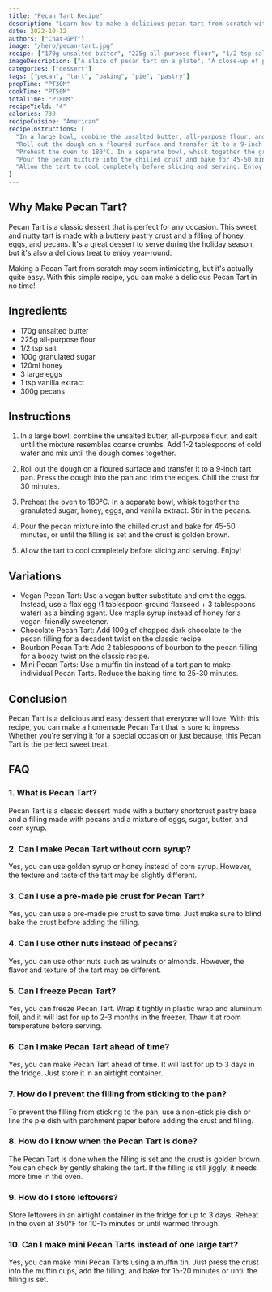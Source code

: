 ```yaml
---
title: "Pecan Tart Recipe"
description: "Learn how to make a delicious pecan tart from scratch with this easy, step-by-step recipe. Perfect for any occasion!"
date: 2022-10-12
authors: ["Chat-GPT"]
image: "/hero/pecan-tart.jpg"
recipe: ["170g unsalted butter", "225g all-purpose flour", "1/2 tsp salt", "100g granulated sugar", "120ml honey", "3 large eggs", "1 tsp vanilla extract", "300g pecans"]
imageDescription: ["A slice of pecan tart on a plate", "A close-up of pecans on top of the tart", "A fork piercing a slice of tart", "A hand holding a slice of tart"]
categories: ["dessert"]
tags: ["pecan", "tart", "baking", "pie", "pastry"]
prepTime: "PT30M"
cookTime: "PT50M"
totalTime: "PT80M"
recipeYield: "4"
calories: 730
recipeCuisine: "American"
recipeInstructions: [
  "In a large bowl, combine the unsalted butter, all-purpose flour, and salt until the mixture resembles coarse crumbs. Add 1-2 tablespoons of cold water and mix until the dough comes together.",
  "Roll out the dough on a floured surface and transfer it to a 9-inch tart pan. Press the dough into the pan and trim the edges. Chill the crust for 30 minutes.",
  "Preheat the oven to 180°C. In a separate bowl, whisk together the granulated sugar, honey, eggs, and vanilla extract. Stir in the pecans.",
  "Pour the pecan mixture into the chilled crust and bake for 45-50 minutes, or until the filling is set and the crust is golden brown.",
  "Allow the tart to cool completely before slicing and serving. Enjoy!"
]
---
```


## Why Make Pecan Tart?

Pecan Tart is a classic dessert that is perfect for any occasion. This sweet and nutty tart is made with a buttery pastry crust and a filling of honey, eggs, and pecans. It's a great dessert to serve during the holiday season, but it's also a delicious treat to enjoy year-round.

Making a Pecan Tart from scratch may seem intimidating, but it's actually quite easy. With this simple recipe, you can make a delicious Pecan Tart in no time!

## Ingredients

- 170g unsalted butter
- 225g all-purpose flour
- 1/2 tsp salt
- 100g granulated sugar
- 120ml honey
- 3 large eggs
- 1 tsp vanilla extract
- 300g pecans

## Instructions

1. In a large bowl, combine the unsalted butter, all-purpose flour, and salt until the mixture resembles coarse crumbs. Add 1-2 tablespoons of cold water and mix until the dough comes together.

2. Roll out the dough on a floured surface and transfer it to a 9-inch tart pan. Press the dough into the pan and trim the edges. Chill the crust for 30 minutes.

3. Preheat the oven to 180°C. In a separate bowl, whisk together the granulated sugar, honey, eggs, and vanilla extract. Stir in the pecans.

4. Pour the pecan mixture into the chilled crust and bake for 45-50 minutes, or until the filling is set and the crust is golden brown.

5. Allow the tart to cool completely before slicing and serving. Enjoy!

## Variations

- Vegan Pecan Tart: Use a vegan butter substitute and omit the eggs. Instead, use a flax egg (1 tablespoon ground flaxseed + 3 tablespoons water) as a binding agent. Use maple syrup instead of honey for a vegan-friendly sweetener.
- Chocolate Pecan Tart: Add 100g of chopped dark chocolate to the pecan filling for a decadent twist on the classic recipe.
- Bourbon Pecan Tart: Add 2 tablespoons of bourbon to the pecan filling for a boozy twist on the classic recipe.
- Mini Pecan Tarts: Use a muffin tin instead of a tart pan to make individual Pecan Tarts. Reduce the baking time to 25-30 minutes.

## Conclusion

Pecan Tart is a delicious and easy dessert that everyone will love. With this recipe, you can make a homemade Pecan Tart that is sure to impress. Whether you're serving it for a special occasion or just because, this Pecan Tart is the perfect sweet treat.

## FAQ

### 1. What is Pecan Tart?

Pecan Tart is a classic dessert made with a buttery shortcrust pastry base and a filling made with pecans and a mixture of eggs, sugar, butter, and corn syrup.

### 2. Can I make Pecan Tart without corn syrup?

Yes, you can use golden syrup or honey instead of corn syrup. However, the texture and taste of the tart may be slightly different.

### 3. Can I use a pre-made pie crust for Pecan Tart?

Yes, you can use a pre-made pie crust to save time. Just make sure to blind bake the crust before adding the filling.

### 4. Can I use other nuts instead of pecans?

Yes, you can use other nuts such as walnuts or almonds. However, the flavor and texture of the tart may be different.

### 5. Can I freeze Pecan Tart?

Yes, you can freeze Pecan Tart. Wrap it tightly in plastic wrap and aluminum foil, and it will last for up to 2-3 months in the freezer. Thaw it at room temperature before serving.

### 6. Can I make Pecan Tart ahead of time?

Yes, you can make Pecan Tart ahead of time. It will last for up to 3 days in the fridge. Just store it in an airtight container.

### 7. How do I prevent the filling from sticking to the pan?

To prevent the filling from sticking to the pan, use a non-stick pie dish or line the pie dish with parchment paper before adding the crust and filling.

### 8. How do I know when the Pecan Tart is done?

The Pecan Tart is done when the filling is set and the crust is golden brown. You can check by gently shaking the tart. If the filling is still jiggly, it needs more time in the oven.

### 9. How do I store leftovers?

Store leftovers in an airtight container in the fridge for up to 3 days. Reheat in the oven at 350°F for 10-15 minutes or until warmed through.

### 10. Can I make mini Pecan Tarts instead of one large tart?

Yes, you can make mini Pecan Tarts using a muffin tin. Just press the crust into the muffin cups, add the filling, and bake for 15-20 minutes or until the filling is set.
